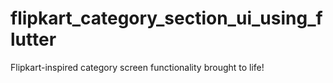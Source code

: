 # flipkart_category_section_ui_using_flutter

Flipkart-inspired category screen functionality brought to life! 